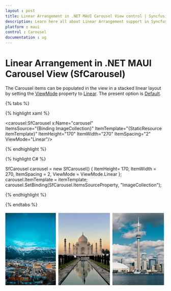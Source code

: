```yaml
---
layout : post
title: Linear Arrangement in .NET MAUI Carousel View control | Syncfusion®
description: Learn here all about Linear Arrangement support in Syncfusion® .NET MAUI Carousel View (SfCarousel) control and more.
platform : maui
control : Carousel
documentation : ug
---
```


# Linear Arrangement in .NET MAUI Carousel View (SfCarousel)

The Carousel items can be populated in the view in a stacked linear layout by setting the [ViewMode](https://help.syncfusion.com/cr/maui/Syncfusion.Maui.Carousel.SfCarousel.html#Syncfusion_Maui_Carousel_SfCarousel_ViewMode) property to [Linear](https://help.syncfusion.com/cr/maui/Syncfusion.Maui.Core.Carousel.ViewMode.html#Syncfusion_Maui_Core_Carousel_ViewMode_Linear). The present option is [Default](https://help.syncfusion.com/cr/maui/Syncfusion.Maui.Core.Carousel.ViewMode.html#Syncfusion_Maui_Core_Carousel_ViewMode_Default).

{% tabs %}

{% highlight xaml %}

<carousel:SfCarousel x:Name="carousel"  
                     ItemsSource="{Binding ImageCollection}"
                     ItemTemplate="{StaticResource itemTemplate}" 
                     ItemHeight="170"
                     ItemWidth="270"
                     ItemSpacing="2"
                     ViewMode="Linear"/>
	
{% endhighlight %}

{% highlight C# %}

SfCarousel carousel = new SfCarousel()
{
    ItemHeight= 170,
    ItemWidth = 270,
    ItemSpacing = 2,
    ViewMode = ViewMode.Linear
};
carousel.ItemTemplate = itemTemplate;
carousel.SetBinding(SfCarousel.ItemsSourceProperty, "ImageCollection");


{% endhighlight %}

{% endtabs %}

![Linear mode](images/linearview.png)




